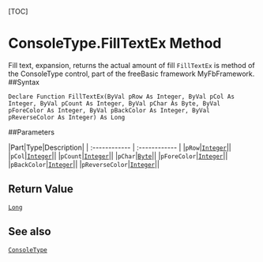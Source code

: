 [TOC]
# ConsoleType.FillTextEx Method
 Fill text, expansion, returns the actual amount of fill
`FillTextEx` is method of the ConsoleType control, part of the freeBasic framework MyFbFramework.
##Syntax
```freeBasic
Declare Function FillTextEx(ByVal pRow As Integer, ByVal pCol As Integer, ByVal pCount As Integer, ByVal pChar As Byte, ByVal pForeColor As Integer, ByVal pBackColor As Integer, ByVal pReverseColor As Integer) As Long
```

##Parameters

|Part|Type|Description|
| :------------ | :------------ |
|`pRow`|[`Integer`]("https://www.freebasic.net/wiki/KeyPgInteger")||
|`pCol`|[`Integer`]("https://www.freebasic.net/wiki/KeyPgInteger")||
|`pCount`|[`Integer`]("https://www.freebasic.net/wiki/KeyPgInteger")||
|`pChar`|[`Byte`]("https://www.freebasic.net/wiki/KeyPgByte")||
|`pForeColor`|[`Integer`]("https://www.freebasic.net/wiki/KeyPgInteger")||
|`pBackColor`|[`Integer`]("https://www.freebasic.net/wiki/KeyPgInteger")||
|`pReverseColor`|[`Integer`]("https://www.freebasic.net/wiki/KeyPgInteger")||

## Return Value
[`Long`]("https://www.freebasic.net/wiki/KeyPgLong")
## See also
[`ConsoleType`](ConsoleType.md)
